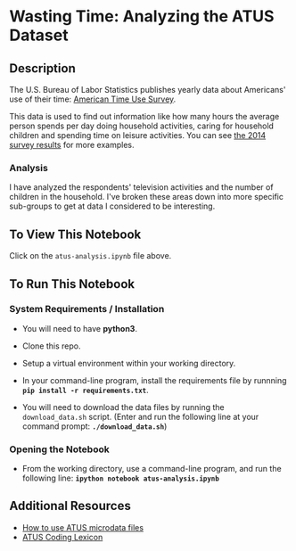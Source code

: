 # Wasting Time: Analyzing the ATUS Dataset

## Description

The U.S. Bureau of Labor Statistics publishes yearly data about Americans' use of their time: [American Time Use Survey](http://www.bls.gov/tus/home.htm#data).

This data is used to find out information like how many hours the average person spends per day doing household activities, caring for household children and spending time on leisure activities. You can see [the 2014 survey results](http://www.bls.gov/news.release/atus.nr0.htm) for more examples.

### Analysis
I have analyzed the respondents' television activities and the number of children in the household. I've broken these areas down into more specific sub-groups to get at data I considered to be interesting.

## To View This Notebook
Click on the `atus-analysis.ipynb` file above.

## To Run This Notebook
### System Requirements / Installation

* You will need to have **python3**.

* Clone this repo.

* Setup a virtual environment within your working directory.

* In your command-line program, install the requirements file by runnning **`pip install -r requirements.txt`**.

* You will need to download the data files by running the `download_data.sh` script. (Enter and run the following line at your command prompt: **`./download_data.sh`**)

### Opening the Notebook
* From the working directory, use a command-line program, and run the following line: **`ipython notebook atus-analysis.ipynb`**

## Additional Resources

* [How to use ATUS microdata files](http://www.bls.gov/tus/howto.htm)
* [ATUS Coding Lexicon](http://www.bls.gov/tus/lexicons.htm)
